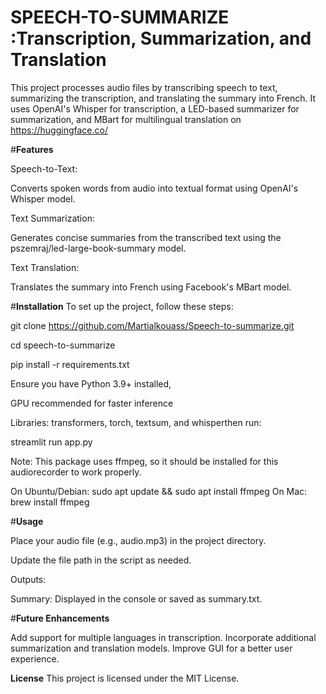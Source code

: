 # SPEECH-TO-SUMMARIZE :Transcription, Summarization, and Translation


This project processes audio files by transcribing speech to text, summarizing the transcription, and translating the summary into French. It uses OpenAI's Whisper for transcription, a LED-based summarizer for summarization, and MBart for multilingual translation on https://huggingface.co/

#**Features**

Speech-to-Text:

Converts spoken words from audio into textual format using OpenAI's Whisper model.

Text Summarization:

Generates concise summaries from the transcribed text using the pszemraj/led-large-book-summary model.

Text Translation:

Translates the summary into French using Facebook's MBart model.

#**Installation**
To set up the project, follow these steps:

git clone https://github.com/Martialkouass/Speech-to-summarize.git

cd speech-to-summarize

pip install -r requirements.txt  

Ensure you have Python 3.9+ installed,

GPU recommended for faster inference

Libraries: transformers, torch, textsum, and whisperthen run:

streamlit run app.py


Note: This package uses ffmpeg, so it should be installed for this audiorecorder to work properly.

On Ubuntu/Debian: sudo apt update && sudo apt install ffmpeg
On Mac: brew install ffmpeg


#**Usage**

Place your audio file (e.g., audio.mp3) in the project directory.

Update the file path in the script as needed.


Outputs:


Summary: Displayed in the console or saved as summary.txt.


#**Future Enhancements**

Add support for multiple languages in transcription.
Incorporate additional summarization and translation models.
Improve GUI for a better user experience.



**License**
This project is licensed under the MIT License.

